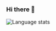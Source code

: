 ### Hi there 👋

<!--
**AlexandrViktorovich/AlexandrViktorovich** is a ✨ _special_ ✨ repository because its `README.md` (this file) appears on your GitHub profile.

Here are some ideas to get you started:

- 🔭 I’m currently working on ...
- 🌱 I’m currently learning ...
- 👯 I’m looking to collaborate on ...
- 🤔 I’m looking for help with ...
- 💬 Ask me about ...
- 📫 How to reach me: ...
- 😄 Pronouns: ...
- ⚡ Fun fact: ...
-->

![Language stats](https://github-readme-stats.vercel.app/api/top-langs/?username=AlexandrViktorovich&layout=compact&icon_color=805AD5&text_color=718096&bg_color=ffffff00&hide_border=true&langs_count=10&locale=ru&count_private=true)

